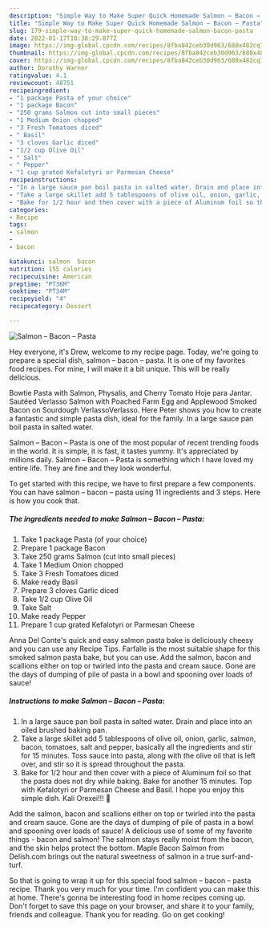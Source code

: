 ```yaml
---
description: "Simple Way to Make Super Quick Homemade Salmon – Bacon – Pasta"
title: "Simple Way to Make Super Quick Homemade Salmon – Bacon – Pasta"
slug: 179-simple-way-to-make-super-quick-homemade-salmon-bacon-pasta
date: 2022-01-17T18:38:29.877Z
image: https://img-global.cpcdn.com/recipes/8fba842ceb30d963/680x482cq70/salmon-bacon-pasta-recipe-main-photo.jpg
thumbnail: https://img-global.cpcdn.com/recipes/8fba842ceb30d963/680x482cq70/salmon-bacon-pasta-recipe-main-photo.jpg
cover: https://img-global.cpcdn.com/recipes/8fba842ceb30d963/680x482cq70/salmon-bacon-pasta-recipe-main-photo.jpg
author: Dorothy Warner
ratingvalue: 4.1
reviewcount: 48751
recipeingredient:
- "1 package Pasta of your choice"
- "1 package Bacon"
- "250 grams Salmon cut into small pieces"
- "1 Medium Onion chopped"
- "3 Fresh Tomatoes diced"
- " Basil"
- "3 cloves Garlic diced"
- "1/2 cup Olive Oil"
- " Salt"
- " Pepper"
- "1 cup grated Kefalotyri or Parmesan Cheese"
recipeinstructions:
- "In a large sauce pan boil pasta in salted water. Drain and place into an oiled brushed baking pan."
- "Take a large skillet add 5 tablespoons of olive oil, onion, garlic, salmon, bacon, tomatoes, salt and pepper, basically all the ingredients and stir for 15 minutes. Toss sauce into pasta, along with the olive oil that is left over, and stir so it is spread throughout the pasta."
- "Bake for 1/2 hour and then cover with a piece of Aluminum foil so that the pasta does not dry while baking. Bake for another 15 minutes. Top with Kefalotyri or Parmesan Cheese and Basil. I hope you enjoy this simple dish. Kali Orexei!!! 🙂"
categories:
- Recipe
tags:
- salmon
- 
- bacon

katakunci: salmon  bacon 
nutrition: 155 calories
recipecuisine: American
preptime: "PT36M"
cooktime: "PT34M"
recipeyield: "4"
recipecategory: Dessert

---
```



![Salmon – Bacon – Pasta](https://img-global.cpcdn.com/recipes/8fba842ceb30d963/680x482cq70/salmon-bacon-pasta-recipe-main-photo.jpg)

Hey everyone, it's Drew, welcome to my recipe page. Today, we're going to prepare a special dish, salmon – bacon – pasta. It is one of my favorites food recipes. For mine, I will make it a bit unique. This will be really delicious.

Bowtie Pasta with Salmon, Physalis, and Cherry Tomato Hoje para Jantar. Sautéed Verlasso Salmon with Poached Farm Egg and Applewood Smoked Bacon on Sourdough VerlassoVerlasso. Here Peter shows you how to create a fantastic and simple pasta dish, ideal for the family. In a large sauce pan boil pasta in salted water.

Salmon – Bacon – Pasta is one of the most popular of recent trending foods in the world. It is simple, it is fast, it tastes yummy. It's appreciated by millions daily. Salmon – Bacon – Pasta is something which I have loved my entire life. They are fine and they look wonderful.


To get started with this recipe, we have to first prepare a few components. You can have salmon – bacon – pasta using 11 ingredients and 3 steps. Here is how you cook that.

<!--inarticleads1-->

##### The ingredients needed to make Salmon – Bacon – Pasta:

1. Take 1 package Pasta (of your choice)
1. Prepare 1 package Bacon
1. Take 250 grams Salmon (cut into small pieces)
1. Take 1 Medium Onion chopped
1. Take 3 Fresh Tomatoes diced
1. Make ready  Basil
1. Prepare 3 cloves Garlic diced
1. Take 1/2 cup Olive Oil
1. Take  Salt
1. Make ready  Pepper
1. Prepare 1 cup grated Kefalotyri or Parmesan Cheese


Anna Del Conte&#39;s quick and easy salmon pasta bake is deliciously cheesy and you can use any Recipe Tips. Farfalle is the most suitable shape for this smoked salmon pasta bake, but you can use. Add the salmon, bacon and scallions either on top or twirled into the pasta and cream sauce. Gone are the days of dumping of pile of pasta in a bowl and spooning over loads of sauce! 

<!--inarticleads2-->

##### Instructions to make Salmon – Bacon – Pasta:

1. In a large sauce pan boil pasta in salted water. Drain and place into an oiled brushed baking pan.
1. Take a large skillet add 5 tablespoons of olive oil, onion, garlic, salmon, bacon, tomatoes, salt and pepper, basically all the ingredients and stir for 15 minutes. Toss sauce into pasta, along with the olive oil that is left over, and stir so it is spread throughout the pasta.
1. Bake for 1/2 hour and then cover with a piece of Aluminum foil so that the pasta does not dry while baking. Bake for another 15 minutes. Top with Kefalotyri or Parmesan Cheese and Basil. I hope you enjoy this simple dish. Kali Orexei!!! 🙂


Add the salmon, bacon and scallions either on top or twirled into the pasta and cream sauce. Gone are the days of dumping of pile of pasta in a bowl and spooning over loads of sauce! A delicious use of some of my favorite things - bacon and salmon! The salmon stays really moist from the bacon, and the skin helps protect the bottom. Maple Bacon Salmon from Delish.com brings out the natural sweetness of salmon in a true surf-and-turf. 

So that is going to wrap it up for this special food salmon – bacon – pasta recipe. Thank you very much for your time. I'm confident you can make this at home. There's gonna be interesting food in home recipes coming up. Don't forget to save this page on your browser, and share it to your family, friends and colleague. Thank you for reading. Go on get cooking!
